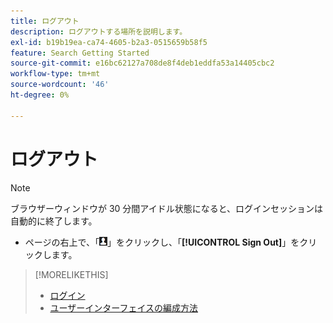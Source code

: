 ```yaml
---
title: ログアウト
description: ログアウトする場所を説明します。
exl-id: b19b19ea-ca74-4605-b2a3-0515659b58f5
feature: Search Getting Started
source-git-commit: e16bc62127a708de8f4deb1eddfa53a14405cbc2
workflow-type: tm+mt
source-wordcount: '46'
ht-degree: 0%

---
```


# ログアウト

>[!NOTE]
>
>ブラウザーウィンドウが 30 分間アイドル状態になると、ログインセッションは自動的に終了します。

* ページの右上で、「![ ユーザープロファイル ](/help/search-social-commerce/assets/user-profile.png " ユーザープロファイル ")」をクリックし、「**[!UICONTROL Sign Out]**」をクリックします。

>[!MORELIKETHIS]
>
>* [ ログイン ](log-in.md)
>* [ ユーザーインターフェイスの編成方法 ](user-interface.md)
